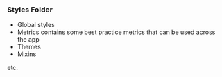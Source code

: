 ### Styles Folder

- Global styles
- Metrics contains some best practice metrics that can be used across the app
- Themes
- Mixins

etc.
